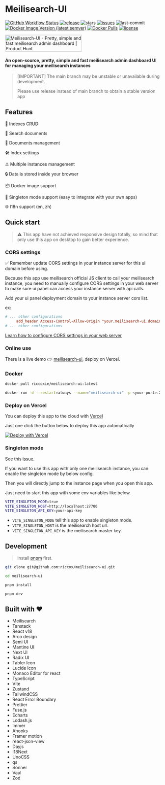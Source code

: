 # Meilisearch-UI

<a href="https://github.com/riccox/meilisearch-ui/actions">![GitHub Workflow Status](https://img.shields.io/github/actions/workflow/status/riccox/meilisearch-ui/docker-build-release.yaml)</a>
<a href="https://github.com/riccox/meilisearch-ui/releases">![release](https://img.shields.io/github/v/release/riccox/meilisearch-ui?display_name=release)</a>
![stars](https://img.shields.io/github/stars/riccox/meilisearch-ui)
<a href="https://github.com/riccox/meilisearch-ui/issues">![issues](https://img.shields.io/github/issues/riccox/meilisearch-ui)</a>
![last-commit](https://img.shields.io/github/last-commit/riccox/meilisearch-ui)
<a href="https://hub.docker.com/r/riccoxie/meilisearch-ui/tags" target="_blank">![Docker Image Version (latest semver)](https://img.shields.io/docker/v/riccoxie/meilisearch-ui?label=image%20version&sort=semver)</a>
<a href="https://hub.docker.com/r/riccoxie/meilisearch-ui" target="_blank">![Docker Pulls](https://img.shields.io/docker/pulls/riccoxie/meilisearch-ui)</a>
<a href="https://github.com/riccox/meilisearch-ui/blob/main/LICENSE">![license](https://img.shields.io/github/license/riccox/meilisearch-ui)</a>

<a href="https://www.producthunt.com/posts/meilisearch-ui?utm_source=badge-featured&utm_medium=badge&utm_souce=badge-meilisearch&#0045;ui" target="_blank"><img src="https://api.producthunt.com/widgets/embed-image/v1/featured.svg?post_id=373175&theme=light" alt="Meilisearch&#0045;UI - Pretty&#0044;&#0032;simple&#0032;and&#0032;fast&#0032;meilisearch&#0032;admin&#0032;dashboard | Product Hunt" style="width: 250px; height: 54px;" width="250" height="54" /></a>

#### An open-source, pretty, simple and fast meilisearch admin dashboard UI for managing your meilisearch instances

> [IMPORTANT] The main branch may be unstable or unavailable during development.
>
> Please use release instead of main branch to obtain a stable version app

## Features

🚀 Indexes CRUD

🔎 Search documents

💪 Documents management

🛠️️ Index settings

⚓ Multiple instances management

🔒 Data is stored inside your browser

📦 Docker image support

🎱 Singleton mode support (easy to integrate with your own apps)

🌐 I18n support (en, zh)

## Quick start

> ⚠️ This app have not achieved responsive design totally, so mind that only use this app on desktop to gain better experience.

### CORS settings

✅ Remember update CORS settings in your instance server for this ui domain before using.

Because this app use meilisearch official JS client to call your meilisearch instance, you need to manually configure CORS settings in your web server to make sure ui panel can access your instance server with api calls.

Add your ui panel deployment domain to your instance server cors list.

ex:

```conf
# ... other configurations
     add_header Access-Control-Allow-Origin "your.meilisearch-ui.domain.com";
# ... other configurations
```

[Learn how to configure CORS settings in your web server](https://enable-cors.org/)

### Online use

There is a live demo 👉 [meilisearch-ui](https://meilisearch-ui.riccox.com), deploy on Vercel.

### Docker

```sh
docker pull riccoxie/meilisearch-ui:latest

docker run -d --restart=always --name="meilisearch-ui" -p <your-port>:24900 riccoxie/meilisearch-ui:latest
```

### Deploy on Vercel

You can deploy this app to the cloud
with [Vercel](https://vercel.com?utm_source=github&utm_medium=readme)

Just one click the button below to deploy this app automatically

[![Deploy with Vercel](https://vercel.com/button)](https://vercel.com/new/clone?repository-url=https%3A%2F%2Fgithub.com%2Friccox%2Fmeilisearch-ui&project-name=meilisearch-ui)

### Singleton mode

See this [issue](https://github.com/riccox/meilisearch-ui/issues/43).

If you want to use this app with only one meilisearch instance, you can enable the singleton mode by below config.

Then you will directly jump to the instance page when you open this app.

Just need to start this app with some env variables like below.

```sh
VITE_SINGLETON_MODE=true
VITE_SINGLETON_HOST=http://localhost:27700
VITE_SINGLETON_API_KEY=your-api-key
```

- `VITE_SINGLETON_MODE` tell this app to enable singleton mode.
- `VITE_SINGLETON_HOST` is the meilisearch host url.
- `VITE_SINGLETON_API_KEY` is the meilisearch master key.

## Development

> Install [pnpm](https://pnpm.io/installation) first.

```sh
git clone git@github.com:riccox/meilisearch-ui.git

cd meilisearch-ui

pnpm install

pnpm dev
```

## Built with ♥

- Meilisearch
- Tanstack
- React v18
- Arco design
- Semi UI
- Mantine UI
- Next UI
- Radix UI
- Tabler Icon
- Lucide Icon
- Monaco Editor for react
- TypeScript
- Vite
- Zustand
- TailwindCSS
- React Error Boundary
- Prettier
- Fuse.js
- Echarts
- Lodash.js
- Immer
- Ahooks
- Framer motion
- react-json-view
- Dayjs
- I18Next
- UnoCSS
- qs
- Sonner
- Vaul
- Zod
